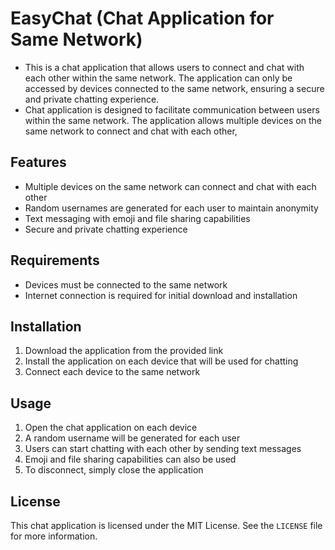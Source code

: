 
# EasyChat (Chat Application for Same Network)

- This is a chat application that allows users to connect and chat with each other within the same network. The application can only be accessed by devices connected to the same network, ensuring a secure and private chatting experience.
- Chat application is designed to facilitate communication between users within the same network. The application allows multiple devices on the same network to connect and chat with each other,

## Features

- Multiple devices on the same network can connect and chat with each other
- Random usernames are generated for each user to maintain anonymity
- Text messaging with emoji and file sharing capabilities
- Secure and private chatting experience

## Requirements

- Devices must be connected to the same network
- Internet connection is required for initial download and installation

## Installation

1. Download the application from the provided link
2. Install the application on each device that will be used for chatting
3. Connect each device to the same network

## Usage

1. Open the chat application on each device
2. A random username will be generated for each user
3. Users can start chatting with each other by sending text messages
4. Emoji and file sharing capabilities can also be used
5. To disconnect, simply close the application

## License

This chat application is licensed under the MIT License. See the `LICENSE` file for more information.
